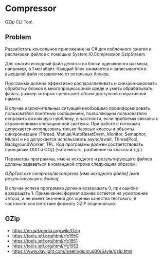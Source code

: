 # Compressor

GZip CLI Tool.

## Problem

Разработать консольное приложение на C# для поблочного сжатия и распаковки файлов с
помощью System.IO.Compression.GzipStream.

Для сжатия исходный файл делится на блоки одинакового размера, например, в 1
мегабайт. Каждый блок сжимается и записывается в выходной файл независимо от
остальных блоков.

Программа должна эффективно распараллеливать и синхронизировать обработку блоков
в многопроцессорной среде и уметь обрабатывать файлы, размер которых превышает
объем доступной оперативной памяти.

В случае исключительных ситуаций необходимо проинформировать пользователя
понятным сообщением, позволяющим пользователю исправить возникшую проблему, в
частности, если проблемы связаны с ограничениями операционной системы.
При работе с потоками допускается использовать только базовые классы и объекты
синхронизации (Thread, Manual/AutoResetEvent, Monitor, Semaphor, Mutex) и не
допускается использовать async/await, ThreadPool, BackgroundWorker, TPL.
Код программы должен соответствовать принципам ООП и ООД (читаемость, разбиение
на классы и т.д.).

Параметры программы, имена исходного и результирующего файлов должны задаваться
в командной строке следующим образом:

_GZipTest.exe compress/decompress [имя исходного файла] [имя результирующего файла]_

В случае успеха программа должна возвращать 0, при ошибке возвращать 1.
Примечание: формат архива остаётся на усмотрение автора, и не имеет значения для
оценки качества тестового, в частности соответствие формату GZIP опционально.

## GZip

- https://en.wikipedia.org/wiki/Gzip
- https://tools.ietf.org/html/rfc1950
- https://tools.ietf.org/html/rfc1951
- https://tools.ietf.org/html/rfc1952
- https://www.daylight.com/meetings/mug00/Sayle/gzip.html

